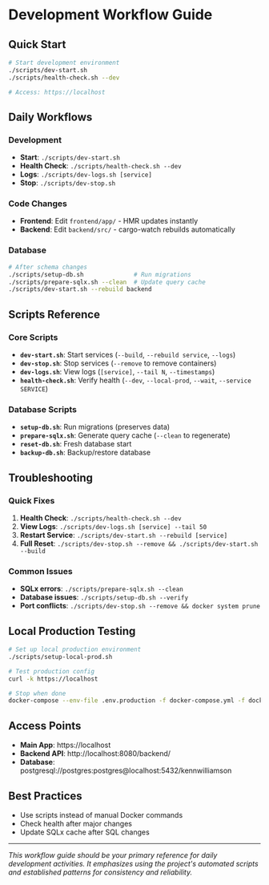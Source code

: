 # Development Workflow Guide

## Quick Start

```bash
# Start development environment
./scripts/dev-start.sh
./scripts/health-check.sh --dev

# Access: https://localhost
```

## Daily Workflows

### Development
- **Start**: `./scripts/dev-start.sh`
- **Health Check**: `./scripts/health-check.sh --dev`
- **Logs**: `./scripts/dev-logs.sh [service]`
- **Stop**: `./scripts/dev-stop.sh`

### Code Changes
- **Frontend**: Edit `frontend/app/` - HMR updates instantly
- **Backend**: Edit `backend/src/` - cargo-watch rebuilds automatically

### Database
```bash
# After schema changes
./scripts/setup-db.sh              # Run migrations
./scripts/prepare-sqlx.sh --clean  # Update query cache
./scripts/dev-start.sh --rebuild backend
```

## Scripts Reference

### Core Scripts
- **`dev-start.sh`**: Start services (`--build`, `--rebuild service`, `--logs`)
- **`dev-stop.sh`**: Stop services (`--remove` to remove containers)
- **`dev-logs.sh`**: View logs (`[service]`, `--tail N`, `--timestamps`)
- **`health-check.sh`**: Verify health (`--dev`, `--local-prod`, `--wait`, `--service SERVICE`)

### Database Scripts
- **`setup-db.sh`**: Run migrations (preserves data)
- **`prepare-sqlx.sh`**: Generate query cache (`--clean` to regenerate)
- **`reset-db.sh`**: Fresh database start
- **`backup-db.sh`**: Backup/restore database

## Troubleshooting

### Quick Fixes
1. **Health Check**: `./scripts/health-check.sh --dev`
2. **View Logs**: `./scripts/dev-logs.sh [service] --tail 50`
3. **Restart Service**: `./scripts/dev-start.sh --rebuild [service]`
4. **Full Reset**: `./scripts/dev-stop.sh --remove && ./scripts/dev-start.sh --build`

### Common Issues
- **SQLx errors**: `./scripts/prepare-sqlx.sh --clean`
- **Database issues**: `./scripts/setup-db.sh --verify`
- **Port conflicts**: `./scripts/dev-stop.sh --remove && docker system prune`

## Local Production Testing

```bash
# Set up local production environment
./scripts/setup-local-prod.sh

# Test production config
curl -k https://localhost

# Stop when done
docker-compose --env-file .env.production -f docker-compose.yml -f docker-compose.local-prod.yml down
```

## Access Points
- **Main App**: https://localhost
- **Backend API**: http://localhost:8080/backend/
- **Database**: postgresql://postgres:postgres@localhost:5432/kennwilliamson

## Best Practices
- Use scripts instead of manual Docker commands
- Check health after major changes
- Update SQLx cache after SQL changes
---

*This workflow guide should be your primary reference for daily development activities. It emphasizes using the project's automated scripts and established patterns for consistency and reliability.*